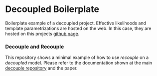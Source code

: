 # Decoupled Boilerplate

Boilerplate example of a decoupled project. Effective likelihoods and template parametrizations are hosted on the web. In this case, they are hosted on this projects [github page](http://svenkreiss.github.com/decoupledBoilerplate).


### Decouple and Recouple

This repository shows a minimal example of how to use _recouple_ on a _decoupled_ model. Please refer to the documentation shown at the main [decouple repository](https://github.com/svenkreiss/decouple) and the paper.
